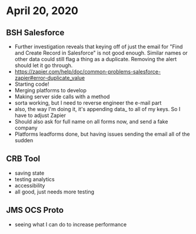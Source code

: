# April 20, 2020

## BSH Salesforce
- Further investigation reveals that keying off of just the email for "Find and Create Record in Salesforce" is not good enough. Similar names or other data could still flag a thing as a duplicate. Removing the alert should let it go through.
- https://zapier.com/help/doc/common-problems-salesforce-zapier#error-duplicate_value
- Starting code!
- Merging platforms to develop
- Making server side calls with a method
- sorta working, but I need to reverse engineer the e-mail part
- also, the way I'm doing it, it's appending data_ to all of my keys. So I have to adjust Zapier
- Should also ask for full name on all forms now, and send a fake company
- Platforms leadforms done, but having issues sending the email all of the sudden

## CRB Tool
- saving state
- testing analytics
- accessibility
- all good, just needs more testing
  
## JMS OCS Proto
- seeing what I can do to increase performance

